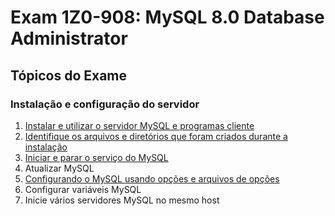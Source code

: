 # Exam 1Z0-908: MySQL 8.0 Database Administrator

## Tópicos do Exame

### Instalação e configuração do servidor

1. [Instalar e utilizar o servidor MySQL e programas cliente](/install-and-use-the-mysql-server-and-client-programs.md)
2. [Identifique os arquivos e diretórios que foram criados durante a instalação](/identify-the-files-and-folders-created-during-installation.md)
3. [Iniciar e parar o serviço do MySQL](/start-and-stop-mysql.md)
4. Atualizar MySQL
5. [Configurando o MySQL usando opções e arquivos de opções](/configure-mysql-by-using-options-and-option-files.md)
6. Configurar variáveis MySQL
7. Inicie vários servidores MySQL no mesmo host